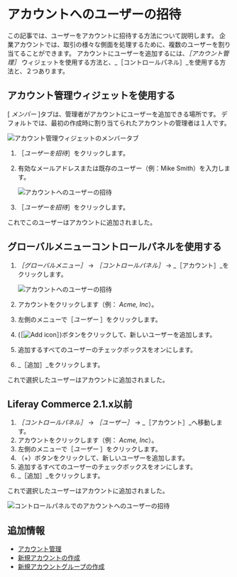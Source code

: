 # アカウントへのユーザーの招待

この記事では、ユーザーをアカウントに招待する方法について説明します。 企業アカウントでは、取引の様々な側面を処理するために、複数のユーザーを割り当てることができます。 アカウントにユーザーを追加するには、_［アカウント管理］_ ウィジェットを使用する方法と、_［コントロールパネル］_を使用する方法と、２つあります。

## アカウント管理ウィジェットを使用する

[ _メンバー_ ]タブは、管理者がアカウントにユーザーを追加できる場所です。 デフォルトでは、最初の作成時に割り当てられたアカウントの管理者は１人です。

   ![アカウント管理ウィジェットのメンバータブ](./inviting-users-to-an-account/images/01.png)

1. ［_ユーザーを招待_］をクリックします。
1. 有効なメールアドレスまたは既存のユーザー（例：Mike Smith）を入力します。

   ![アカウントへのユーザーの招待](./inviting-users-to-an-account/images/02.png)

1. ［_ユーザーを招待_］をクリックします。

これでこのユーザーはアカウントに追加されました。

## グローバルメニューコントロールパネルを使用する

1. _［グローバルメニュー］_ &rarr; _［コントロールパネル］_ &rarr; _［アカウント］_をクリックします。

    ![アカウントへのユーザーの招待](./inviting-users-to-an-account/images/04.png)

1. アカウントをクリックします（例： _Acme, Inc_）。
1. 左側のメニューで［_ユーザー_ ］をクリックします。
1. (［![Add icon](../../images/icon-add.png)］)ボタンをクリックして、新しいユーザーを追加します。
1. 追加するすべてのユーザーのチェックボックスをオンにします。
1. _［追加］_をクリックします。

これで選択したユーザーはアカウントに追加されました。

## Liferay Commerce 2.1.x以前

1. _［コントロールパネル］_ → _［ユーザー］_ → _［アカウント］_へ移動します。
1. アカウントをクリックします（例： _Acme, Inc_）。
1. 左側のメニューで［_ユーザー_ ］をクリックします。
1. （+）ボタンをクリックして、新しいユーザーを追加します。
1. 追加するすべてのユーザーのチェックボックスをオンにします。
1. _［追加］_をクリックします。

これで選択したユーザーはアカウントに追加されました。

![コントロールパネルでのアカウントへのユーザーの招待](./inviting-users-to-an-account/images/03.png)

## 追加情報

* [アカウント管理](../account-management.md)
* [新規アカウントの作成](./creating-a-new-account.md)
* [新規アカウントグループの作成](./creating-a-new-account-group.md)
